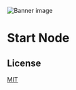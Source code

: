 ![Banner image](https://user-images.githubusercontent.com/10284570/173569848-c624317f-42b1-45a6-ab09-f0ea3c247648.png)

# Start Node

## License

[MIT](https://github.com/n8n-io/n8n-nodes-starter/blob/master/LICENSE.md)
